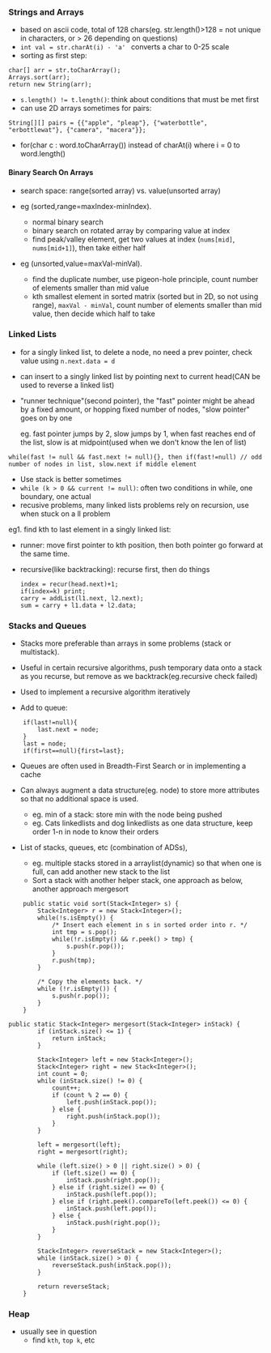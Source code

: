 ### Strings and Arrays

- based on ascii code, total of 128 chars(eg. str.length()>128 = not unique in characters, or > 26 depending on questions)
- ```int val = str.charAt(i) - 'a' ``` converts a char to 0-25 scale
- sorting as first step: 
```
char[] arr = str.toCharArray(); 
Arrays.sort(arr); 
return new String(arr);
```
- ```s.length() != t.length()```: think about conditions that must be met first
- can use 2D arrays sometimes for pairs: 

```
String[][] pairs = {{"apple", "pleap"}, {"waterbottle", "erbottlewat"}, {"camera", "macera"}};
```
- for(char c : word.toCharArray()) instead of charAt(i) where i = 0 to word.length()

#### Binary Search On Arrays
- search space: range(sorted array) vs. value(unsorted array)
- eg (sorted,range=maxIndex-minIndex). 
    - normal binary search
    - binary search on rotated array by comparing value at index
    - find peak/valley element, get two values at index (`nums[mid]`, `nums[mid+1]`), then take either half

- eg (unsorted,value=maxVal-minVal).
   - find the duplicate number, use pigeon-hole principle, count number of elements smaller than mid value
   - kth smallest element in sorted matrix (sorted but in 2D, so not using range), `maxVal - minVal`, count number of elements smaller than mid value, then decide which half to take

### Linked Lists

- for a singly linked list, to delete a node, no need a prev pointer, check value using ```n.next.data = d```
- can insert to a singly linked list by pointing next to current head(CAN be used to reverse a linked list)

- "runner technique"(second pointer), the "fast" pointer might be ahead by a fixed amount, or hopping fixed number of nodes, "slow pointer" goes on by one
  
  eg. fast pointer jumps by 2, slow jumps by 1, when fast reaches end of the list, slow is at midpoint(used when we don't know the len of list)
```
while(fast != null && fast.next != null){}, then if(fast!=null) // odd number of nodes in list, slow.next if middle element
```

- Use stack is better sometimes
- ```while (k > 0 && current != null)```: often two conditions in while, one boundary, one actual
- recusive problems, many linked lists problems rely on recursion, use when stuck on a ll problem

eg1.
find kth to last element in a singly linked list:

- runner: move first pointer to kth position, then both pointer go forward at the same time.
- recursive(like backtracking): recurse first, then do things
  
  ```
  index = recur(head.next)+1; 
  if(index=k) print;
  carry = addList(l1.next, l2.next); 
  sum = carry + l1.data + l2.data;
  ```


### Stacks and Queues

- Stacks more preferable than arrays in some problems (stack or multistack).

- Useful in certain recursive algorithms, push temporary data onto a stack as you recurse, but remove as we backtrack(eg.recursive check failed)

- Used to implement a recursive algorithm iteratively

- Add to queue: 
```
	if(last!=null){
		last.next = node;
	} 
	last = node; 
	if(first==null){first=last};
```

- Queues are often used in Breadth-First Search or in implementing a cache

- Can always augment a data structure(eg. node) to store more attributes so that no additional space is used. 
	- eg. min of a stack: store min with the node being pushed
	- eg. Cats linkedlists and dog linkedlists as one data structure, keep order 1-n in node to know their orders
	
- List of stacks, queues, etc (combination of ADSs), 
	- eg. multiple stacks stored in a arraylist(dynamic) so that when one is full, can add another new stack to the list
	- Sort a stack with another helper stack, one approach as below, another approach mergesort
	
```
	public static void sort(Stack<Integer> s) {
		Stack<Integer> r = new Stack<Integer>();
		while(!s.isEmpty()) {
			/* Insert each element in s in sorted order into r. */
			int tmp = s.pop();
			while(!r.isEmpty() && r.peek() > tmp) {
				s.push(r.pop());
			}
			r.push(tmp);
		}
		
		/* Copy the elements back. */
		while (!r.isEmpty()) {
			s.push(r.pop());
		}
	}
```


```
public static Stack<Integer> mergesort(Stack<Integer> inStack) {
		if (inStack.size() <= 1) {
			return inStack;
		}

		Stack<Integer> left = new Stack<Integer>();
		Stack<Integer> right = new Stack<Integer>();
		int count = 0;
		while (inStack.size() != 0) {
			count++;
			if (count % 2 == 0) {
				left.push(inStack.pop());
			} else {
				right.push(inStack.pop());
			}
		}

		left = mergesort(left);
		right = mergesort(right);

		while (left.size() > 0 || right.size() > 0) {
			if (left.size() == 0) {
				inStack.push(right.pop());
			} else if (right.size() == 0) {
				inStack.push(left.pop());
			} else if (right.peek().compareTo(left.peek()) <= 0) {
				inStack.push(left.pop());
			} else {
				inStack.push(right.pop());
			}
		}

		Stack<Integer> reverseStack = new Stack<Integer>();
		while (inStack.size() > 0) {
			reverseStack.push(inStack.pop());
		}

		return reverseStack;
	}
```

### Heap
- usually see in question 
    - find `kth`, `top k`, etc